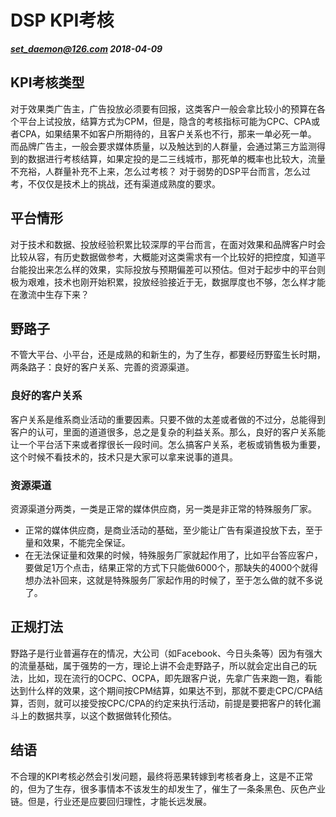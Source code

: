 # DSP KPI考核
***set_daemon@126.com 2018-04-09***

## KPI考核类型
对于效果类广告主，广告投放必须要有回报，这类客户一般会拿比较小的预算在各个平台上试投放，结算方式为CPM，但是，隐含的考核指标可能为CPC、CPA或者CPA，如果结果不如客户所期待的，且客户关系也不行，那来一单必死一单。
而品牌广告主，一般会要求媒体质量，以及触达到的人群量，会通过第三方监测得到的数据进行考核结算，如果定投的是二三线城市，那死单的概率也比较大，流量不充裕，人群量补充不上来，怎么过考核？
对于弱势的DSP平台而言，怎么过考，不仅仅是技术上的挑战，还有渠道成熟度的要求。

## 平台情形
对于技术和数据、投放经验积累比较深厚的平台而言，在面对效果和品牌客户时会比较从容，有历史数据做参考，大概能对这类需求有一个比较好的把控度，知道平台能投出来怎么样的效果，实际投放与预期偏差可以预估。但对于起步中的平台则极为艰难，技术也刚开始积累，投放经验接近于无，数据厚度也不够，怎么样才能在激流中生存下来？

## 野路子
不管大平台、小平台，还是成熟的和新生的，为了生存，都要经历野蛮生长时期，两条路子：良好的客户关系、完善的资源渠道。

### 良好的客户关系
客户关系是维系商业活动的重要因素。只要不做的太差或者做的不过分，总能得到客户的认可，里面的道道很多，总之是复杂的利益关系。那么，良好的客户关系能让一个平台活下来或者撑很长一段时间。怎么搞客户关系，老板或销售极为重要，这个时候不看技术的，技术只是大家可以拿来说事的道具。

### 资源渠道
资源渠道分两类，一类是正常的媒体供应商，另一类是非正常的特殊服务厂家。
* 正常的媒体供应商，是商业活动的基础，至少能让广告有渠道投放下去，至于量和效果，不能完全保证。
* 在无法保证量和效果的时候，特殊服务厂家就起作用了，比如平台答应客户，要做足1万个点击，结果正常的方式下只能做6000个，那缺失的4000个就得想办法补回来，这就是特殊服务厂家起作用的时候了，至于怎么做的就不多说了。

## 正规打法
野路子是行业普遍存在的情况，大公司（如Facebook、今日头条等）因为有强大的流量基础，属于强势的一方，理论上讲不会走野路子，所以就会定出自己的玩法，比如，现在流行的OCPC、OCPA，即先跟客户说，先拿广告来跑一跑，看能达到什么样的效果，这个期间按CPM结算，如果达不到，那就不要走CPC/CPA结算，否则，就可以接受按CPC/CPA的约定来执行活动，前提是要把客户的转化漏斗上的数据共享，以这个数据做转化预估。

## 结语
不合理的KPI考核必然会引发问题，最终将恶果转嫁到考核者身上，这是不正常的，但为了生存，很多事情本不该发生的却发生了，催生了一条条黑色、灰色产业链。但是，行业还是应要回归理性，才能长远发展。
